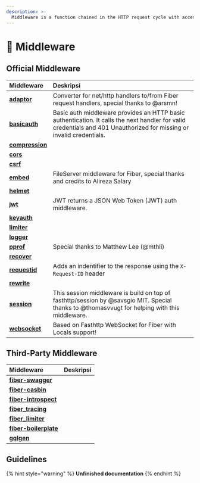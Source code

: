 ```yaml
---
description: >-
  Middleware is a function chained in the HTTP request cycle with access to the Context which it uses to perform a specific action, for example, logging every request or enabling CORS.
---
```


# 🧬 Middleware

## Official Middleware

| Middleware                                                | Deskripsi                                                                                                                                                             |
|:--------------------------------------------------------- |:--------------------------------------------------------------------------------------------------------------------------------------------------------------------- |
| [**adaptor**](https://github.com/gofiber/adaptor)         | Converter for net/http handlers to/from Fiber request handlers, special thanks to @arsmn!                                                                             |
| [**basicauth**](https://github.com/gofiber/basicauth)     | Basic auth middleware provides an HTTP basic authentication. It calls the next handler for valid credentials and 401 Unauthorized for missing or invalid credentials. |
| [**compression**](https://github.com/gofiber/compression) |                                                                                                                                                                       |
| [**cors**](https://github.com/gofiber/cors)               |                                                                                                                                                                       |
| [**csrf**](https://github.com/gofiber/csrf)               |                                                                                                                                                                       |
| [**embed**](https://github.com/gofiber/embed)             | FileServer middleware for Fiber, special thanks and credits to Alireza Salary                                                                                         |
| [**helmet**](https://github.com/gofiber/helmet)           |                                                                                                                                                                       |
| [**jwt**](https://github.com/gofiber/jwt)                 | JWT returns a JSON Web Token (JWT) auth middleware.                                                                                                                   |
| [**keyauth**](https://github.com/gofiber/keyauth)         |                                                                                                                                                                       |
| [**limiter**](https://github.com/gofiber/limiter)         |                                                                                                                                                                       |
| [**logger**](https://github.com/gofiber/logger)           |                                                                                                                                                                       |
| [**pprof**](https://github.com/gofiber/pprof)             | Special thanks to Matthew Lee (@mthli)                                                                                                                                |
| [**recover**](https://github.com/gofiber/recover)         |                                                                                                                                                                       |
| [**requestid**](https://github.com/gofiber/requestid)     | Adds an indentifier to the response using the `X-Request-ID` header                                                                                                   |
| [**rewrite**](https://github.com/gofiber/rewrite)         |                                                                                                                                                                       |
| [**session**](https://github.com/gofiber/session)         | This session middleware is build on top of fasthttp/session by @savsgio MIT. Special thanks to @thomasvvugt for helping with this middleware.                         |
| [**websocket**](https://github.com/gofiber/websocket)     | Based on Fasthttp WebSocket for Fiber with Locals support!                                                                                                            |

## Third-Party Middleware

| Middleware                                                                | Deskripsi |
|:------------------------------------------------------------------------- |:--------- |
| [**fiber-swagger**](https://github.com/arsmn/fiber-swagger)               |           |
| [**fiber-casbin**](https://github.com/arsmn/fiber-casbin)                 |           |
| [**fiber-introspect**](https://github.com/arsmn/fiber-introspect)         |           |
| [**fiber_tracing**](https://github.com/shareed2k/fiber_tracing)           |           |
| [**fiber_limiter**](https://github.com/shareed2k/fiber_limiter)           |           |
| [**fiber-boilerplate**](https://github.com/thomasvvugt/fiber-boilerplate) |           |
| [**gqlgen**](https://github.com/arsmn/gqlgen)                             |           |


## Guidelines

{% hint style="warning" %}
**Unfinished documentation**
{% endhint %}